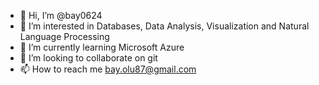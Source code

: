 - 👋 Hi, I’m @bay0624
- 👀 I’m interested in Databases, Data Analysis, Visualization and Natural Language Processing
- 🌱 I’m currently learning Microsoft Azure
- 💞️ I’m looking to collaborate on git
- 📫 How to reach me bay.olu87@gmail.com

<!---
bay0624/bay0624 is a ✨ special ✨ repository because its `README.md` (this file) appears on your GitHub profile.
You can click the Preview link to take a look at your changes.
--->
